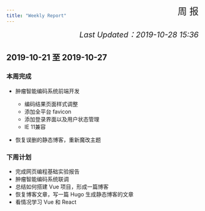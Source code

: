 ```yaml
---
title: "Weekly Report"
---
```


<div style="text-align: right;font-size: 24px;margin-top: -2.8em">
周 报
</div>

<div style="text-align: right;font-size: 20px;margin: 1.5em 0;font-style: italic">
    Last Updated：2019-10-28 15:36
</div>

## 2019-10-21 至 2019-10-27
### 本周完成

- 肿瘤智能编码系统前端开发
  - 编码结果页面样式调整
  - 添加全平台 favicon
  - 添加登录界面以及用户状态管理
  - IE 11兼容

- 恢复误删的静态博客，重新魔改主题

### 下周计划

- 完成网页编程基础实验报告
- 肿瘤智能编码系统联调
- 总结如何搭建 Vue 项目，形成一篇博客
- 恢复博客文章，写一篇 Hugo 生成静态博客的文章
- 看情况学习 Vue 和 React
